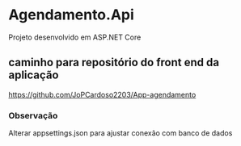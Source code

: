 # Agendamento.Api
Projeto desenvolvido em ASP.NET Core

## caminho para repositório do front end da aplicação
https://github.com/JoPCardoso2203/App-agendamento

### Observação
Alterar appsettings.json para ajustar conexão com banco de dados
